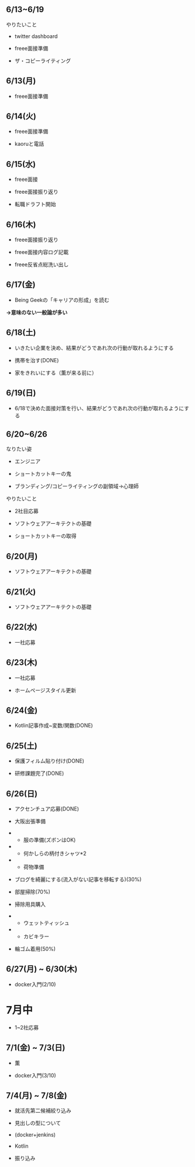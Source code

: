 



## 6/13~6/19

やりたいこと

- twitter dashboard

- freee面接準備

- ザ・コピーライティング




## 6/13(月)

- freee面接準備



## 6/14(火)

- freee面接準備

- kaoruと電話


## 6/15(水)

- freee面接

- freee面接振り返り

- 転職ドラフト開始


## 6/16(木)

- freee面接振り返り

- freee面接内容ログ記載

- freee反省点総洗い出し


## 6/17(金)

- Being Geekの「キャリアの形成」を読む

**→意味のない一般論が多い**





## 6/18(土)

- いきたい企業を決め、結果がどうであれ次の行動が取れるようにする

- 携帯を治す(DONE)
  
- 家をきれいにする（薫が来る前に）



## 6/19(日)

- 6/18で決めた面接対策を行い、結果がどうであれ次の行動が取れるようにする



## 6/20~6/26

なりたい姿

- エンジニア

- ショートカットキーの鬼

- ブランディング/コピーライティングの副領域→心理師




やりたいこと

- 2社目応募

- ソフトウェアアーキテクトの基礎

- ショートカットキーの取得


## 6/20(月)

- ソフトウェアアーキテクトの基礎


## 6/21(火)

- ソフトウェアアーキテクトの基礎


## 6/22(水)

- 一社応募


## 6/23(木)

- 一社応募

- ホームページスタイル更新


## 6/24(金)

- Kotlin記事作成~変数/関数(DONE)


## 6/25(土)

- 保護フィルム貼り付け(DONE)

- 研修課題完了(DONE)


## 6/26(日)

- アクセンチュア応募(DONE)

- 大阪出張準備

- - 服の準備(ズボンはOK)
- - 何かしらの柄付きシャツ*2
- - 荷物準備

- ブログを綺麗にする(流入がない記事を移転する)(30%)

- 部屋掃除(70%)

- 掃除用具購入
- - ウェットティッシュ
- - カビキラー

- 輪ゴム着用(50%)


## 6/27(月) ~ 6/30(木)

- docker入門(2/10)


# 7月中

- 1~2社応募



## 7/1(金) ~ 7/3(日)

- 薫

- docker入門(3/10)



## 7/4(月) ~ 7/8(金)

- 就活先第二候補絞り込み

- 見出しの型について

- (docker+jenkins)

- Kotlin

- 振り込み







